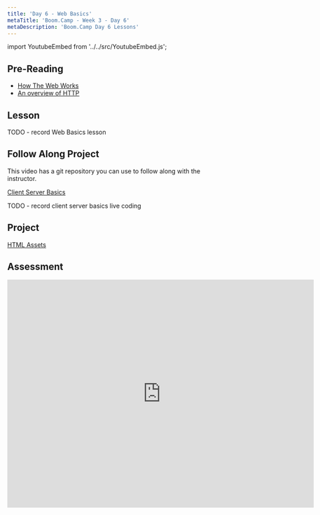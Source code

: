 ```yaml
---
title: 'Day 6 - Web Basics'
metaTitle: 'Boom.Camp - Week 3 - Day 6'
metaDescription: 'Boom.Camp Day 6 Lessons'
---
```


import YoutubeEmbed from '../../src/YoutubeEmbed.js';

## Pre-Reading

- [How The Web Works](https://developer.mozilla.org/en-US/docs/Learn/Getting_started_with_the_web/How_the_Web_works)
- [An overview of HTTP](https://developer.mozilla.org/en-US/docs/Web/HTTP/Overview)

## Lesson

TODO - record Web Basics lesson
<YoutubeEmbed link="https://www.youtube.com/embed/NpEaa2P7qZI" />

## Follow Along Project

This video has a git repository you can use to follow along with the instructor.

[Client Server Basics](https://github.com/boomcamp/client-server-basics)

TODO - record client server basics live coding
<YoutubeEmbed link="https://www.youtube.com/embed/NpEaa2P7qZI" />

## Project

[HTML Assets](https://github.com/boomcamp/html-assets0)

## Assessment

<iframe src="https://docs.google.com/forms/d/e/1FAIpQLSd6qZB2GsTborWCKDqtIx5AbfX6KRtDvUONOP7Idv-76s0QZg/viewform?embedded=true" width="700" height="520" frameborder="0" marginheight="0" marginwidth="0">Loading…</iframe>
